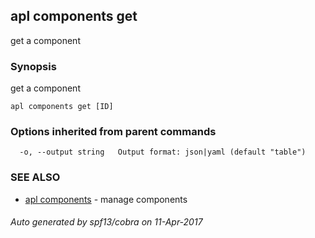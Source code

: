## apl components get

get a component

### Synopsis


get a component

```
apl components get [ID]
```

### Options inherited from parent commands

```
  -o, --output string   Output format: json|yaml (default "table")
```

### SEE ALSO
* [apl components](apl_components.md)	 - manage components

###### Auto generated by spf13/cobra on 11-Apr-2017
